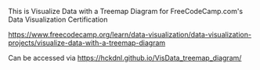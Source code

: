 This is Visualize Data with a Treemap Diagram for FreeCodeCamp.com's Data Visualization Certification

https://www.freecodecamp.org/learn/data-visualization/data-visualization-projects/visualize-data-with-a-treemap-diagram

Can be accessed via https://hckdnl.github.io/VisData_treemap_diagram/